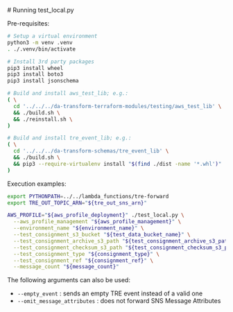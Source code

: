 # Running test_local.py

Pre-requisites:

```bash
# Setup a virtual environment
python3 -m venv .venv
. ./.venv/bin/activate

# Install 3rd party packages
pip3 install wheel
pip3 install boto3
pip3 install jsonschema

# Build and install aws_test_lib; e.g.:
( \
  cd '../../../da-transform-terraform-modules/testing/aws_test_lib' \
  && ./build.sh \
  && ./reinstall.sh \
)

# Build and install tre_event_lib; e.g.:
( \
  cd '../../../da-transform-schemas/tre_event_lib' \
  && ./build.sh \
  && pip3 --require-virtualenv install "$(find ./dist -name '*.whl')"
)
```

Execution examples:

```bash
export PYTHONPATH=../../lambda_functions/tre-forward
export TRE_OUT_TOPIC_ARN="${tre_out_sns_arn}"

AWS_PROFILE="${aws_profile_deployment}" ./test_local.py \
  --aws_profile_management "${aws_profile_management}" \
  --environment_name "${environment_name}" \
  --test_consignment_s3_bucket "${test_data_bucket_name}" \
  --test_consignment_archive_s3_path "${test_consignment_archive_s3_path}" \
  --test_consignment_checksum_s3_path "${test_consignment_checksum_s3_path}" \
  --test_consignment_type "${consignment_type}" \
  --test_consignment_ref "${consignment_ref}" \
  --message_count "${message_count}"
```

The following arguments can also be used:

* `--empty_event` : sends an empty TRE event instead of a valid one
* `--omit_message_attributes` : does not forward SNS Message Attributes
